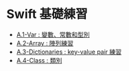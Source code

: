 # Swift 基礎練習

* [A.1-Var : 變數、常數和型別](A.1-Var.md)
* [A.2-Array : 陣列練習](A.2-Array.md)
* [A.3-Dictionaries : key-value pair 練習](A.3-Dictionaries.md)
* [A.4-Class : 類別](A.4-Class.md)